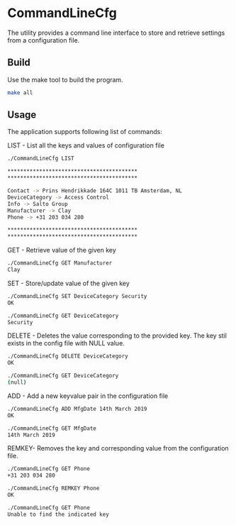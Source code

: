 # CommandLineCfg

The utility provides a command line interface to store and retrieve settings from a configuration file.

## Build

Use the make tool to build the program.  

```bash
make all
```

## Usage
The application supports following list of commands:

LIST - List all the keys and values of configuration file 

```bash
./CommandLineCfg LIST

*****************************************
*****************************************

Contact -> Prins Hendrikkade 164C 1011 TB Amsterdam, NL
DeviceCategory -> Access Control
Info -> Salto Group
Manufacturer -> Clay
Phone -> +31 203 034 280

*****************************************
*****************************************
```

GET - Retrieve value of the given key

```bash
./CommandLineCfg GET Manufacturer
Clay
```

SET - Store/update value of the given key

```bash
./CommandLineCfg SET DeviceCategory Security
OK

./CommandLineCfg GET DeviceCategory
Security
```

DELETE - Deletes the value corresponding to the provided key.
         The key stil exists in the config file with NULL value.

```bash
./CommandLineCfg DELETE DeviceCategory
OK

./CommandLineCfg GET DeviceCategory
(null)
```

ADD - Add a new keyvalue pair in the configuration file

```bash
./CommandLineCfg ADD MfgDate 14th March 2019
OK

./CommandLineCfg GET MfgDate
14th March 2019 
```

REMKEY- Removes the key and corresponding value from the configuration file.

```bash
./CommandLineCfg GET Phone
+31 203 034 280

./CommandLineCfg REMKEY Phone
OK

./CommandLineCfg GET Phone
Unable to find the indicated key
```



